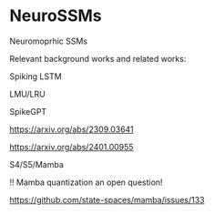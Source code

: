 # NeuroSSMs
Neuromoprhic SSMs

Relevant background works and related works:

Spiking LSTM

LMU/LRU

SpikeGPT

https://arxiv.org/abs/2309.03641

https://arxiv.org/abs/2401.00955

S4/S5/Mamba

!! Mamba quantization an open question!

https://github.com/state-spaces/mamba/issues/133

